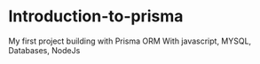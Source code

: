# Introduction-to-prisma

My first project building with Prisma ORM With javascript, MYSQL, Databases, NodeJs







